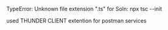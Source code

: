 TypeError: Unknown file extension ".ts" for
Soln: npx tsc --init

used THUNDER CLIENT extention for postman services
